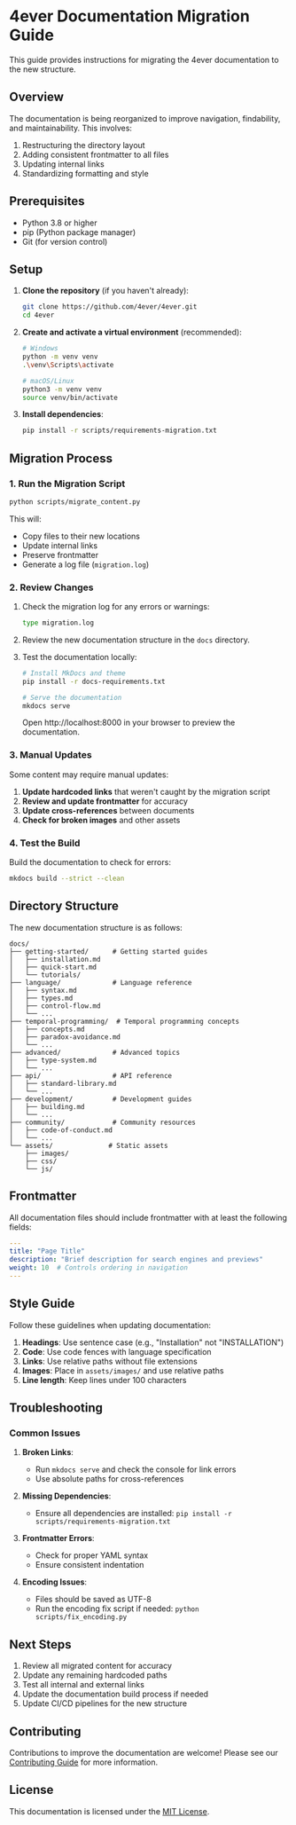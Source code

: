 # 4ever Documentation Migration Guide

This guide provides instructions for migrating the 4ever documentation to the new structure.

## Overview

The documentation is being reorganized to improve navigation, findability, and maintainability. This involves:

1. Restructuring the directory layout
2. Adding consistent frontmatter to all files
3. Updating internal links
4. Standardizing formatting and style

## Prerequisites

- Python 3.8 or higher
- pip (Python package manager)
- Git (for version control)

## Setup

1. **Clone the repository** (if you haven't already):
   ```bash
   git clone https://github.com/4ever/4ever.git
   cd 4ever
   ```

2. **Create and activate a virtual environment** (recommended):
   ```bash
   # Windows
   python -m venv venv
   .\venv\Scripts\activate
   
   # macOS/Linux
   python3 -m venv venv
   source venv/bin/activate
   ```

3. **Install dependencies**:
   ```bash
   pip install -r scripts/requirements-migration.txt
   ```

## Migration Process

### 1. Run the Migration Script

```bash
python scripts/migrate_content.py
```

This will:
- Copy files to their new locations
- Update internal links
- Preserve frontmatter
- Generate a log file (`migration.log`)

### 2. Review Changes

1. Check the migration log for any errors or warnings:
   ```bash
   type migration.log
   ```

2. Review the new documentation structure in the `docs` directory.

3. Test the documentation locally:
   ```bash
   # Install MkDocs and theme
   pip install -r docs-requirements.txt
   
   # Serve the documentation
   mkdocs serve
   ```
   
   Open http://localhost:8000 in your browser to preview the documentation.

### 3. Manual Updates

Some content may require manual updates:

1. **Update hardcoded links** that weren't caught by the migration script
2. **Review and update frontmatter** for accuracy
3. **Update cross-references** between documents
4. **Check for broken images** and other assets

### 4. Test the Build

Build the documentation to check for errors:

```bash
mkdocs build --strict --clean
```

## Directory Structure

The new documentation structure is as follows:

```
docs/
├── getting-started/      # Getting started guides
│   ├── installation.md
│   ├── quick-start.md
│   └── tutorials/
├── language/             # Language reference
│   ├── syntax.md
│   ├── types.md
│   ├── control-flow.md
│   └── ...
├── temporal-programming/  # Temporal programming concepts
│   ├── concepts.md
│   ├── paradox-avoidance.md
│   └── ...
├── advanced/             # Advanced topics
│   ├── type-system.md
│   └── ...
├── api/                  # API reference
│   ├── standard-library.md
│   └── ...
├── development/          # Development guides
│   ├── building.md
│   └── ...
├── community/            # Community resources
│   ├── code-of-conduct.md
│   └── ...
└── assets/              # Static assets
    ├── images/
    ├── css/
    └── js/
```

## Frontmatter

All documentation files should include frontmatter with at least the following fields:

```yaml
---
title: "Page Title"
description: "Brief description for search engines and previews"
weight: 10  # Controls ordering in navigation
---
```

## Style Guide

Follow these guidelines when updating documentation:

1. **Headings**: Use sentence case (e.g., "Installation" not "INSTALLATION")
2. **Code**: Use code fences with language specification
3. **Links**: Use relative paths without file extensions
4. **Images**: Place in `assets/images/` and use relative paths
5. **Line length**: Keep lines under 100 characters

## Troubleshooting

### Common Issues

1. **Broken Links**:
   - Run `mkdocs serve` and check the console for link errors
   - Use absolute paths for cross-references

2. **Missing Dependencies**:
   - Ensure all dependencies are installed: `pip install -r scripts/requirements-migration.txt`

3. **Frontmatter Errors**:
   - Check for proper YAML syntax
   - Ensure consistent indentation

4. **Encoding Issues**:
   - Files should be saved as UTF-8
   - Run the encoding fix script if needed: `python scripts/fix_encoding.py`

## Next Steps

1. Review all migrated content for accuracy
2. Update any remaining hardcoded paths
3. Test all internal and external links
4. Update the documentation build process if needed
5. Update CI/CD pipelines for the new structure

## Contributing

Contributions to improve the documentation are welcome! Please see our [Contributing Guide](CONTRIBUTING.md) for more information.

## License

This documentation is licensed under the [MIT License](LICENSE).
